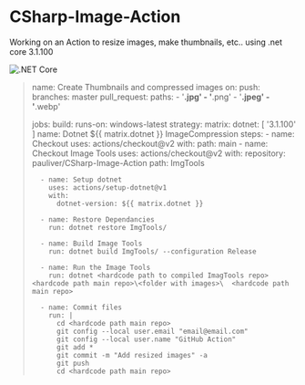 # CSharp-Image-Action
Working on an Action to resize images, make thumbnails, etc.. using .net core 3.1.100

![.NET Core](https://github.com/pauliver/CSharp-Image-Action/workflows/.NET%20Core/badge.svg)


> name: Create Thumbnails and compressed images
> on:
>   push:
>     branches: master
>   pull_request:
>     paths:
>       - '**.jpg'
>       - '**.png'
>       - '**.jpeg'
>       - '**.webp'
> 
> jobs:
>   build:
>     runs-on: windows-latest
>     strategy:
>       matrix:
>         dotnet: [ '3.1.100' ]
>     name: Dotnet ${{ matrix.dotnet }} ImageCompression
>     steps:
>       - name: Checkout
>         uses: actions/checkout@v2
>         with:
>           path: main 
>       - name: Checkout Image Tools
>         uses: actions/checkout@v2
>         with:
>           repository: pauliver/CSharp-Image-Action
>           path: ImgTools
>         
>       - name: Setup dotnet
>         uses: actions/setup-dotnet@v1
>         with:
>           dotnet-version: ${{ matrix.dotnet }}
>      
>       - name: Restore Dependancies
>         run: dotnet restore ImgTools/
> 
>       - name: Build Image Tools
>         run: dotnet build ImgTools/ --configuration Release
>       
>       - name: Run the Image Tools
>         run: dotnet <hardcode path to compiled ImagTools repo>  <hardcode path main repo>\<folder with images>\  <hardcode path main repo> 
> 
>       - name: Commit files
>         run: |
>           cd <hardcode path main repo>
>           git config --local user.email "email@email.com"
>           git config --local user.name "GitHub Action"
>           git add *
>           git commit -m "Add resized images" -a
>           git push
>           cd <hardcode path main repo>
